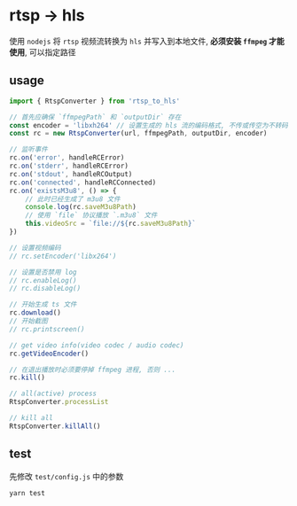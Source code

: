 # rtsp -> hls
使用 `nodejs` 将 `rtsp` 视频流转换为 `hls` 并写入到本地文件, **必须安装 `ffmpeg` 才能使用**, 可以指定路径

## usage
```javascript
import { RtspConverter } from 'rtsp_to_hls'

// 首先应确保 `ffmpegPath` 和 `outputDir` 存在
const encoder = 'libxh264' // 设置生成的 hls 流的编码格式, 不传或传空为不转码
const rc = new RtspConverter(url, ffmpegPath, outputDir, encoder)

// 监听事件
rc.on('error', handleRCError)
rc.on('stderr', handleRCError)
rc.on('stdout', handleRCOutput)
rc.on('connected', handleRCConnected)
rc.on('existsM3u8', () => {
    // 此时已经生成了 m3u8 文件
    console.log(rc.saveM3u8Path)
    // 使用 `file` 协议播放 `.m3u8` 文件
    this.videoSrc = `file://${rc.saveM3u8Path}`
})

// 设置视频编码
// rc.setEncoder('libx264')

// 设置是否禁用 log
// rc.enableLog()
// rc.disableLog()

// 开始生成 ts 文件
rc.download()
// 开始截图
// rc.printscreen()

// get video info(video codec / audio codec)
rc.getVideoEncoder()

// 在退出播放时必须要停掉 ffmpeg 进程, 否则 ...
rc.kill()

// all(active) process
RtspConverter.processList

// kill all
RtspConverter.killAll()
```


## test
先修改 `test/config.js` 中的参数

```bash
yarn test
```
